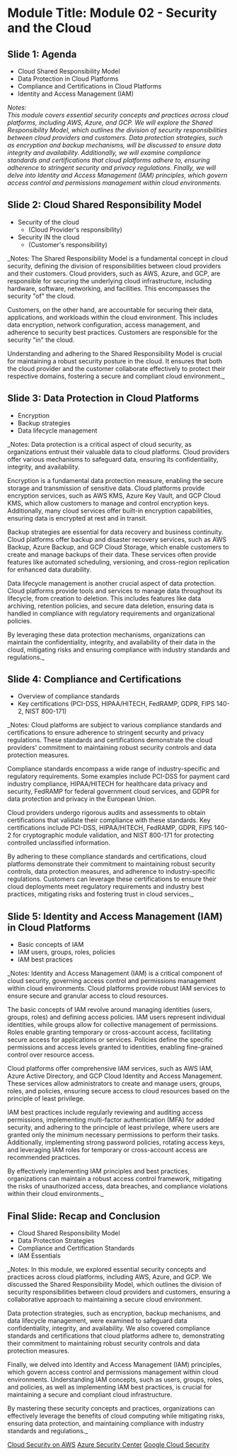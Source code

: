 # Module Title: Module 02 - Security and the Cloud

## Slide 1: Agenda

- Cloud Shared Responsibility Model
- Data Protection in Cloud Platforms
- Compliance and Certifications in Cloud Platforms
- Identity and Access Management (IAM)

_Notes:  
This module covers essential security concepts and practices across cloud platforms, including AWS, Azure, and GCP. We will explore the Shared Responsibility Model, which outlines the division of security responsibilities between cloud providers and customers. Data protection strategies, such as encryption and backup mechanisms, will be discussed to ensure data integrity and availability. Additionally, we will examine compliance standards and certifications that cloud platforms adhere to, ensuring adherence to stringent security and privacy regulations. Finally, we will delve into Identity and Access Management (IAM) principles, which govern access control and permissions management within cloud environments._

## Slide 2: Cloud Shared Responsibility Model

- Security of the cloud 
  - (Cloud Provider's responsibility)
- Security IN the cloud 
  - (Customer's responsibility)

_Notes:
The Shared Responsibility Model is a fundamental concept in cloud security, defining the division of responsibilities between cloud providers and their customers. Cloud providers, such as AWS, Azure, and GCP, are responsible for securing the underlying cloud infrastructure, including hardware, software, networking, and facilities. This encompasses the security "of" the cloud.

Customers, on the other hand, are accountable for securing their data, applications, and workloads within the cloud environment. This includes data encryption, network configuration, access management, and adherence to security best practices. Customers are responsible for the security "in" the cloud.

Understanding and adhering to the Shared Responsibility Model is crucial for maintaining a robust security posture in the cloud. It ensures that both the cloud provider and the customer collaborate effectively to protect their respective domains, fostering a secure and compliant cloud environment._

## Slide 3: Data Protection in Cloud Platforms

- Encryption
- Backup strategies
- Data lifecycle management

_Notes:
Data protection is a critical aspect of cloud security, as organizations entrust their valuable data to cloud platforms. Cloud providers offer various mechanisms to safeguard data, ensuring its confidentiality, integrity, and availability.

Encryption is a fundamental data protection measure, enabling the secure storage and transmission of sensitive data. Cloud platforms provide encryption services, such as AWS KMS, Azure Key Vault, and GCP Cloud KMS, which allow customers to manage and control encryption keys. Additionally, many cloud services offer built-in encryption capabilities, ensuring data is encrypted at rest and in transit.

Backup strategies are essential for data recovery and business continuity. Cloud platforms offer backup and disaster recovery services, such as AWS Backup, Azure Backup, and GCP Cloud Storage, which enable customers to create and manage backups of their data. These services often provide features like automated scheduling, versioning, and cross-region replication for enhanced data durability.

Data lifecycle management is another crucial aspect of data protection. Cloud platforms provide tools and services to manage data throughout its lifecycle, from creation to deletion. This includes features like data archiving, retention policies, and secure data deletion, ensuring data is handled in compliance with regulatory requirements and organizational policies.

By leveraging these data protection mechanisms, organizations can maintain the confidentiality, integrity, and availability of their data in the cloud, mitigating risks and ensuring compliance with industry standards and regulations._

## Slide 4: Compliance and Certifications

- Overview of compliance standards
- Key certifications (PCI-DSS, HIPAA/HITECH, FedRAMP, GDPR, FIPS 140-2, NIST 800-171)

_Notes:
Cloud platforms are subject to various compliance standards and certifications to ensure adherence to stringent security and privacy regulations. These standards and certifications demonstrate the cloud providers' commitment to maintaining robust security controls and data protection measures.

Compliance standards encompass a wide range of industry-specific and regulatory requirements. Some examples include PCI-DSS for payment card industry compliance, HIPAA/HITECH for healthcare data privacy and security, FedRAMP for federal government cloud services, and GDPR for data protection and privacy in the European Union.

Cloud providers undergo rigorous audits and assessments to obtain certifications that validate their compliance with these standards. Key certifications include PCI-DSS, HIPAA/HITECH, FedRAMP, GDPR, FIPS 140-2 for cryptographic module validation, and NIST 800-171 for protecting controlled unclassified information.

By adhering to these compliance standards and certifications, cloud platforms demonstrate their commitment to maintaining robust security controls, data protection measures, and adherence to industry-specific regulations. Customers can leverage these certifications to ensure their cloud deployments meet regulatory requirements and industry best practices, mitigating risks and fostering trust in cloud services._

## Slide 5: Identity and Access Management (IAM) in Cloud Platforms

- Basic concepts of IAM
- IAM users, groups, roles, policies
- IAM best practices

_Notes:
Identity and Access Management (IAM) is a critical component of cloud security, governing access control and permissions management within cloud environments. Cloud platforms provide robust IAM services to ensure secure and granular access to cloud resources.

The basic concepts of IAM revolve around managing identities (users, groups, roles) and defining access policies. IAM users represent individual identities, while groups allow for collective management of permissions. Roles enable granting temporary or cross-account access, facilitating secure access for applications or services. Policies define the specific permissions and access levels granted to identities, enabling fine-grained control over resource access.

Cloud platforms offer comprehensive IAM services, such as AWS IAM, Azure Active Directory, and GCP Cloud Identity and Access Management. These services allow administrators to create and manage users, groups, roles, and policies, ensuring secure access to cloud resources based on the principle of least privilege.

IAM best practices include regularly reviewing and auditing access permissions, implementing multi-factor authentication (MFA) for added security, and adhering to the principle of least privilege, where users are granted only the minimum necessary permissions to perform their tasks. Additionally, implementing strong password policies, rotating access keys, and leveraging IAM roles for temporary or cross-account access are recommended practices.

By effectively implementing IAM principles and best practices, organizations can maintain a robust access control framework, mitigating the risks of unauthorized access, data breaches, and compliance violations within their cloud environments._

## Final Slide: Recap and Conclusion

- Cloud Shared Responsibility Model
- Data Protection Strategies
- Compliance and Certification Standards
- IAM Essentials

_Notes:
In this module, we explored essential security concepts and practices across cloud platforms, including AWS, Azure, and GCP. We discussed the Shared Responsibility Model, which outlines the division of security responsibilities between cloud providers and customers, ensuring a collaborative approach to maintaining a secure cloud environment.

Data protection strategies, such as encryption, backup mechanisms, and data lifecycle management, were examined to safeguard data confidentiality, integrity, and availability. We also covered compliance standards and certifications that cloud platforms adhere to, demonstrating their commitment to maintaining robust security controls and data protection measures.

Finally, we delved into Identity and Access Management (IAM) principles, which govern access control and permissions management within cloud environments. Understanding IAM concepts, such as users, groups, roles, and policies, as well as implementing IAM best practices, is crucial for maintaining a secure and compliant cloud infrastructure.

By mastering these security concepts and practices, organizations can effectively leverage the benefits of cloud computing while mitigating risks, ensuring data protection, and maintaining compliance with industry standards and regulations._

[Cloud Security on AWS](https://aws.amazon.com/products/security/)
[Azure Security Center](https://learn.microsoft.com/en-us/azure/security-center/security-center-introduction)
[Google Cloud Security](https://cloud.google.com/security)

